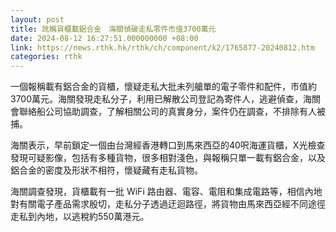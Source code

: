 ```yaml
---
layout: post
title: 訛稱貨櫃載鋁合金　海關偵破走私零件市值3700萬元
date: 2024-08-12 16:27:51.000000000 +08:00
link: https://news.rthk.hk/rthk/ch/component/k2/1765877-20240812.htm
categories: rthk
---
```


一個報稱載有鋁合金的貨櫃，懷疑走私大批未列艙單的電子零件和配件，市值約3700萬元。海關發現走私分子，利用已解散公司登記為寄件人，逃避偵查，海關會聯絡船公司協助調查，了解相關公司的真實身分，案件仍在調查，不排除有人被捕。

海關表示，早前鎖定一個由台灣經香港轉口到馬來西亞的40呎海運貨櫃，X光檢查發現可疑影像，包括有多種貨物，很多相對淺色，與報稱只單一載有鋁合金，以及鋁合金的密度及形狀不相符，懷疑藏有走私貨物。

海關調查發現，貨櫃載有一批 WiFi 路由器、電容、電阻和集成電路等，相信內地對有關電子產品需求殷切，走私分子透過迂迴路徑，將貨物由馬來西亞經不同途徑走私到內地，以逃稅約550萬港元。
